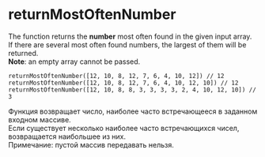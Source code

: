 # returnMostOftenNumber

The function returns the __number__ most often found in the given input array.  
If there are several most often found numbers, the largest of them will be returned.  
__Note__: an empty array cannot be passed.

```
returnMostOftenNumber([12, 10, 8, 12, 7, 6, 4, 10, 12]) // 12
returnMostOftenNumber([12, 10, 8, 12, 7, 6, 4, 10, 12, 10]) // 12
returnMostOftenNumber([12, 10, 8, 8, 3, 3, 3, 3, 2, 4, 10, 12, 10]) // 3
```

Функция возвращает число, наиболее часто встречающееся в заданном входном массиве.  
Если существует несколько наиболее часто встречающихся чисел, возвращается наибольшее из них.  
Примечание: пустой массив передавать нельзя.
